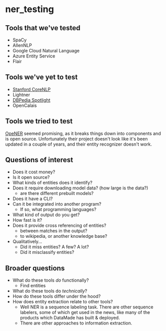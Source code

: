 # ner_testing

## Tools that we've tested

- SpaCy
- AllenNLP
- Google Cloud Natural Language
- Azure Entity Service
- Flair

## Tools we've yet to test

- [Stanford CoreNLP](https://github.com/explosion/spacy-stanfordnlp)
- Lightner
- [DBPedia Spotlight](https://www.dbpedia-spotlight.org/)
- OpenCalais

## Tools we tried to test

[OpeNER](http://www.opener-project.eu/getting-started/) seemed promising, as it breaks things down into components and is open source.  Unfortunately their project doesn't look like it's been updated in a couple of years, and their entity recognizer doesn't work.

## Questions of interest

- Does it cost money?
- Is it open source?
- What kinds of entities does it identify?
- Does it require downloading model data? (how large is the data?)
    - are there different prebuilt models?
- Does it have a CLI?
- Can it be integrated into another program?
    - If so, what programming languages?
- What kind of output do you get?
- How fast is it?
- Does it provide cross referencing of entities?
    - between matches in the output?
    - to wikipedia, or another knowledge base?
- Qualitatively...
    - Did it miss entities?  A few?  A lot?
    - Did it misclassify entities?

## Broader questions

- What do these tools _do_ functionally?
    - Find entities 
- What do these tools do _technically_?
- How do these tools differ under the hood?
- How does entity extraction relate to other tools?
    - Well NER is a sequence labeling task.  There are other sequence labelers, some of which get used in the news, like many of the products which DataMade has built & deployed.
    - There are other approaches to information extraction.